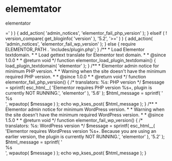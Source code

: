 # elememtator
elementator
<?php
/**
 * Plugin Name: Elementor
 * Description: The Elementor Website Builder has it all: drag and drop page builder, pixel perfect design, mobile responsive editing, and more. Get started now!
 * Plugin URI: https://elementor.com/?utm_source=wp-plugins&utm_campaign=plugin-uri&utm_medium=wp-dash
 * Author: Elementor.com
 * Version: 3.2.5
 * Author URI: https://elementor.com/?utm_source=wp-plugins&utm_campaign=author-uri&utm_medium=wp-dash
 *
 * Text Domain: elementor
 *
 * @package Elementor
 * @category Core
 *
 * Elementor is free software: you can redistribute it and/or modify
 * it under the terms of the GNU General Public License as published by
 * the Free Software Foundation, either version 3 of the License, or
 * any later version.
 *
 * Elementor is distributed in the hope that it will be useful,
 * but WITHOUT ANY WARRANTY; without even the implied warranty of
 * MERCHANTABILITY or FITNESS FOR A PARTICULAR PURPOSE. See the
 * GNU General Public License for more details.
 */

if ( ! defined( 'ABSPATH' ) ) {
	exit; // Exit if accessed directly.
}

define( 'ELEMENTOR_VERSION', '3.2.5' );
define( 'ELEMENTOR_PREVIOUS_STABLE_VERSION', '3.1.4' );

define( 'ELEMENTOR__FILE__', __FILE__ );
define( 'ELEMENTOR_PLUGIN_BASE', plugin_basename( ELEMENTOR__FILE__ ) );
define( 'ELEMENTOR_PATH', plugin_dir_path( ELEMENTOR__FILE__ ) );

if ( defined( 'ELEMENTOR_TESTS' ) && ELEMENTOR_TESTS ) {
	define( 'ELEMENTOR_URL', 'file://' . ELEMENTOR_PATH );
} else {
	define( 'ELEMENTOR_URL', plugins_url( '/', ELEMENTOR__FILE__ ) );
}

define( 'ELEMENTOR_MODULES_PATH', plugin_dir_path( ELEMENTOR__FILE__ ) . '/modules' );
define( 'ELEMENTOR_ASSETS_PATH', ELEMENTOR_PATH . 'assets/' );
define( 'ELEMENTOR_ASSETS_URL', ELEMENTOR_URL . 'assets/' );

add_action( 'plugins_loaded', 'elementor_load_plugin_textdomain' );

if ( ! version_compare( PHP_VERSION, '5.6', '>=' ) ) {
	add_action( 'admin_notices', 'elementor_fail_php_version' );
} elseif ( ! version_compare( get_bloginfo( 'version' ), '5.2', '>=' ) ) {
	add_action( 'admin_notices', 'elementor_fail_wp_version' );
} else {
	require ELEMENTOR_PATH . 'includes/plugin.php';
}

/**
 * Load Elementor textdomain.
 *
 * Load gettext translate for Elementor text domain.
 *
 * @since 1.0.0
 *
 * @return void
 */
function elementor_load_plugin_textdomain() {
	load_plugin_textdomain( 'elementor' );
}

/**
 * Elementor admin notice for minimum PHP version.
 *
 * Warning when the site doesn't have the minimum required PHP version.
 *
 * @since 1.0.0
 *
 * @return void
 */
function elementor_fail_php_version() {
	/* translators: %s: PHP version */
	$message = sprintf( esc_html__( 'Elementor requires PHP version %s+, plugin is currently NOT RUNNING.', 'elementor' ), '5.6' );
	$html_message = sprintf( '<div class="error">%s</div>', wpautop( $message ) );
	echo wp_kses_post( $html_message );
}

/**
 * Elementor admin notice for minimum WordPress version.
 *
 * Warning when the site doesn't have the minimum required WordPress version.
 *
 * @since 1.5.0
 *
 * @return void
 */
function elementor_fail_wp_version() {
	/* translators: %s: WordPress version */
	$message = sprintf( esc_html__( 'Elementor requires WordPress version %s+. Because you are using an earlier version, the plugin is currently NOT RUNNING.', 'elementor' ), '5.2' );
	$html_message = sprintf( '<div class="error">%s</div>', wpautop( $message ) );
	echo wp_kses_post( $html_message );
}
